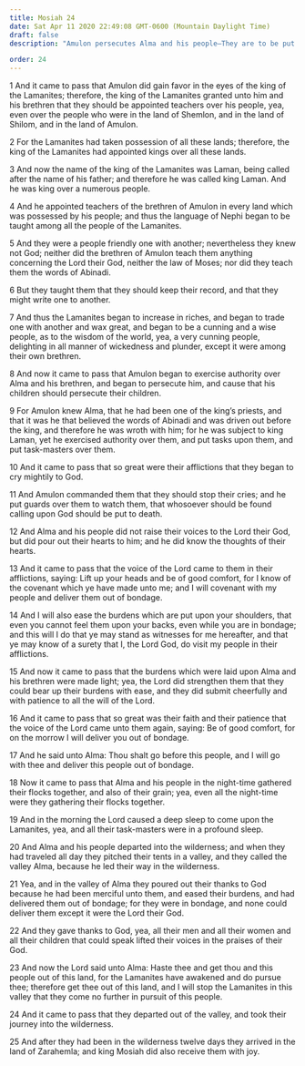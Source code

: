 ```yaml
---
title: Mosiah 24
date: Sat Apr 11 2020 22:49:08 GMT-0600 (Mountain Daylight Time)
draft: false
description: "Amulon persecutes Alma and his people—They are to be put to death if they pray—The Lord makes their burdens seem light—He delivers them from bondage, and they return to Zarahemla. About 145–120 B.C."

order: 24
---
```

    
1 And it came to pass that Amulon did gain favor in the eyes of the king of the Lamanites; therefore, the king of the Lamanites granted unto him and his brethren that they should be appointed teachers over his people, yea, even over the people who were in the land of Shemlon, and in the land of Shilom, and in the land of Amulon.

2 For the Lamanites had taken possession of all these lands; therefore, the king of the Lamanites had appointed kings over all these lands.

3 And now the name of the king of the Lamanites was Laman, being called after the name of his father; and therefore he was called king Laman. And he was king over a numerous people.

4 And he appointed teachers of the brethren of Amulon in every land which was possessed by his people; and thus the language of Nephi began to be taught among all the people of the Lamanites.

5 And they were a people friendly one with another; nevertheless they knew not God; neither did the brethren of Amulon teach them anything concerning the Lord their God, neither the law of Moses; nor did they teach them the words of Abinadi.

6 But they taught them that they should keep their record, and that they might write one to another.

7 And thus the Lamanites began to increase in riches, and began to trade one with another and wax great, and began to be a cunning and a wise people, as to the wisdom of the world, yea, a very cunning people, delighting in all manner of wickedness and plunder, except it were among their own brethren.

8 And now it came to pass that Amulon began to exercise authority over Alma and his brethren, and began to persecute him, and cause that his children should persecute their children.

9 For Amulon knew Alma, that he had been one of the king’s priests, and that it was he that believed the words of Abinadi and was driven out before the king, and therefore he was wroth with him; for he was subject to king Laman, yet he exercised authority over them, and put tasks upon them, and put task-masters over them.

10 And it came to pass that so great were their afflictions that they began to cry mightily to God.

11 And Amulon commanded them that they should stop their cries; and he put guards over them to watch them, that whosoever should be found calling upon God should be put to death.

12 And Alma and his people did not raise their voices to the Lord their God, but did pour out their hearts to him; and he did know the thoughts of their hearts.

13 And it came to pass that the voice of the Lord came to them in their afflictions, saying: Lift up your heads and be of good comfort, for I know of the covenant which ye have made unto me; and I will covenant with my people and deliver them out of bondage.

14 And I will also ease the burdens which are put upon your shoulders, that even you cannot feel them upon your backs, even while you are in bondage; and this will I do that ye may stand as witnesses for me hereafter, and that ye may know of a surety that I, the Lord God, do visit my people in their afflictions.

15 And now it came to pass that the burdens which were laid upon Alma and his brethren were made light; yea, the Lord did strengthen them that they could bear up their burdens with ease, and they did submit cheerfully and with patience to all the will of the Lord.

16 And it came to pass that so great was their faith and their patience that the voice of the Lord came unto them again, saying: Be of good comfort, for on the morrow I will deliver you out of bondage.

17 And he said unto Alma: Thou shalt go before this people, and I will go with thee and deliver this people out of bondage.

18 Now it came to pass that Alma and his people in the night-time gathered their flocks together, and also of their grain; yea, even all the night-time were they gathering their flocks together.

19 And in the morning the Lord caused a deep sleep to come upon the Lamanites, yea, and all their task-masters were in a profound sleep.

20 And Alma and his people departed into the wilderness; and when they had traveled all day they pitched their tents in a valley, and they called the valley Alma, because he led their way in the wilderness.

21 Yea, and in the valley of Alma they poured out their thanks to God because he had been merciful unto them, and eased their burdens, and had delivered them out of bondage; for they were in bondage, and none could deliver them except it were the Lord their God.

22 And they gave thanks to God, yea, all their men and all their women and all their children that could speak lifted their voices in the praises of their God.

23 And now the Lord said unto Alma: Haste thee and get thou and this people out of this land, for the Lamanites have awakened and do pursue thee; therefore get thee out of this land, and I will stop the Lamanites in this valley that they come no further in pursuit of this people.

24 And it came to pass that they departed out of the valley, and took their journey into the wilderness.

25 And after they had been in the wilderness twelve days they arrived in the land of Zarahemla; and king Mosiah did also receive them with joy.
